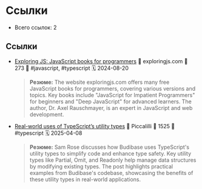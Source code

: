 # Ссылки

- Всего ссылок: 2

## Ссылки

- [Exploring JS: JavaScript books for programmers](https://exploringjs.com) 👤 exploringjs.com 💬 273 🔖 #javascript, #typescript 🗓️ 2024-08-20
    > **Резюме:** The website exploringjs.com offers many free JavaScript books for programmers, covering various versions and topics. Key books include "JavaScript for Impatient Programmers" for beginners and "Deep JavaScript" for advanced learners. The author, Dr. Axel Rauschmayer, is an expert in JavaScript and web development.
- [Real-world uses of TypeScript’s utility types](https://piccalil.li/blog/real-world-uses-of-typescripts-utility-types/) 👤 Piccalilli 💬 1525 🔖 #typescript 🗓️ 2025-04-08
    > **Резюме:** Sam Rose discusses how Budibase uses TypeScript's utility types to simplify code and enhance type safety. Key utility types like Partial, Omit, and Readonly help manage data structures by modifying existing types. The post highlights practical examples from Budibase's codebase, showcasing the benefits of these utility types in real-world applications.
